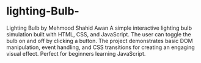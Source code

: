 # lighting-Bulb-
Lighting Bulb by Mehmood Shahid Awan A simple interactive lighting bulb simulation built with HTML, CSS, and JavaScript. The user can toggle the bulb on and off by clicking a button. The project demonstrates basic DOM manipulation, event handling, and CSS transitions for creating an engaging visual effect. Perfect for beginners learning JavaScript.
